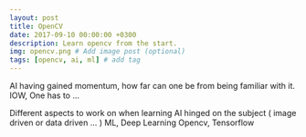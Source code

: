 ```yaml
---
layout: post
title: OpenCV
date: 2017-09-10 00:00:00 +0300
description: Learn opencv from the start.
img: opencv.png # Add image post (optional)
tags: [opencv, ai, ml] # add tag
---
```

AI having gained momentum, how far can one be from being familiar with it. IOW, One has to ...

Different aspects to work on when learning AI hinged on the subject ( image driven or data driven ... ) 
ML, Deep Learning Opencv, Tensorflow

